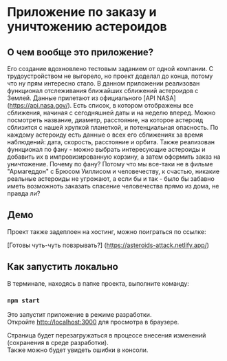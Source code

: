 # Приложение по заказу и уничтожению астероидов

## О чем вообще это приложение?

Его создание вдохновлено тестовым заданием от одной компании. С трудоустройством не выгорело, но проект доделал до конца, потому что ну прям интересно стало.
В данном приложении реализован функционал отслеживания ближайших сближений астероидов с Землей. Данные прилетают из официального [API NASA] (https://api.nasa.gov/).
Есть список, в котором отображены все сближения, начиная с сегодняшней даты и на неделю вперед. Можно посмотреть название, диаметр, расстояние, на которое астероид сблизится с нашей хрупкой планеткой, и потенциальная опасность.
По каждому астероиду есть данные о всех его сближениях за время наблюдений: дата, скорость, расстояние и орбита. 
Также реализован функционал по фану - можно выбрать интересующие астероиды и добавить их в импровизированную корзину, а затем оформить заказ на уничтожение. Почему по фану? Потому что мы все-таки не в фильме "Армагеддон" с Брюсом Уиллисом и человечеству, к счастью, никакие реальные астероиды не угрожают, а если бы и так - было бы забавно иметь возможноть заказать спасение человечества прямо из дома, не правда ли? 

## Демо

Проект также задеплоен на хостинг, можно поиграться по ссылке:

[Готовы чуть-чуть повзрывать?]
(https://asteroids-attack.netlify.app/)

## Как запустить локально

В терминале, находясь в папке проекта, выполните команду:

### `npm start`

Это запустит приложение в режиме разработки.\
Откройте [http://localhost:3000](http://localhost:3000) для просмотра в браузере.

Страница будет перезагружаться в процессе внесения изменений (сохранения в среде разработки).\
Также можно будет увидеть ошибки в консоли.


